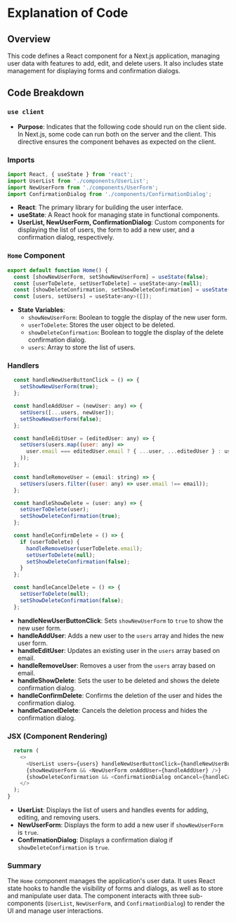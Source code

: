 # Explanation of Code

## Overview

This code defines a React component for a Next.js application, managing user data with features to add, edit, and delete users. It also includes state management for displaying forms and confirmation dialogs.

## Code Breakdown

### `use client`
- **Purpose**: Indicates that the following code should run on the client side. In Next.js, some code can run both on the server and the client. This directive ensures the component behaves as expected on the client.

### Imports
```javascript
import React, { useState } from 'react';
import UserList from './components/UserList';
import NewUserForm from './components/UserForm';
import ConfirmationDialog from './components/ConfirmationDialog';
```
- **React**: The primary library for building the user interface.
- **useState**: A React hook for managing state in functional components.
- **UserList, NewUserForm, ConfirmationDialog**: Custom components for displaying the list of users, the form to add a new user, and a confirmation dialog, respectively.

### `Home` Component
```javascript
export default function Home() {
  const [showNewUserForm, setShowNewUserForm] = useState(false);
  const [userToDelete, setUserToDelete] = useState<any>(null);
  const [showDeleteConfirmation, setShowDeleteConfirmation] = useState(false);
  const [users, setUsers] = useState<any>([]);
```
- **State Variables**:
  - `showNewUserForm`: Boolean to toggle the display of the new user form.
  - `userToDelete`: Stores the user object to be deleted.
  - `showDeleteConfirmation`: Boolean to toggle the display of the delete confirmation dialog.
  - `users`: Array to store the list of users.

### Handlers
```javascript
  const handleNewUserButtonClick = () => {
    setShowNewUserForm(true);
  };

  const handleAddUser = (newUser: any) => {
    setUsers([...users, newUser]);
    setShowNewUserForm(false);
  };

  const handleEditUser = (editedUser: any) => {
    setUsers(users.map((user: any) =>
      user.email === editedUser.email ? { ...user, ...editedUser } : user
    ));
  };

  const handleRemoveUser = (email: string) => {
    setUsers(users.filter((user: any) => user.email !== email));
  };

  const handleShowDelete = (user: any) => {
    setUserToDelete(user);
    setShowDeleteConfirmation(true);
  };

  const handleConfirmDelete = () => {
    if (userToDelete) {
      handleRemoveUser(userToDelete.email);
      setUserToDelete(null);
      setShowDeleteConfirmation(false);
    }
  };

  const handleCancelDelete = () => {
    setUserToDelete(null);
    setShowDeleteConfirmation(false);
  };
```
- **handleNewUserButtonClick**: Sets `showNewUserForm` to `true` to show the new user form.
- **handleAddUser**: Adds a new user to the `users` array and hides the new user form.
- **handleEditUser**: Updates an existing user in the `users` array based on email.
- **handleRemoveUser**: Removes a user from the `users` array based on email.
- **handleShowDelete**: Sets the user to be deleted and shows the delete confirmation dialog.
- **handleConfirmDelete**: Confirms the deletion of the user and hides the confirmation dialog.
- **handleCancelDelete**: Cancels the deletion process and hides the confirmation dialog.

### JSX (Component Rendering)
```javascript
  return (
    <>
      <UserList users={users} handleNewUserButtonClick={handleNewUserButtonClick} onEditUser={handleEditUser} onRemoveUser={handleRemoveUser} handleShowDelete={handleShowDelete} />
      {showNewUserForm && <NewUserForm onAddUser={handleAddUser} />}
      {showDeleteConfirmation && <ConfirmationDialog onCancel={handleCancelDelete} onConfirm={handleConfirmDelete} userToDelete={userToDelete} onRemoveUser={handleRemoveUser} />}
    </>
  );
}
```
- **UserList**: Displays the list of users and handles events for adding, editing, and removing users.
- **NewUserForm**: Displays the form to add a new user if `showNewUserForm` is `true`.
- **ConfirmationDialog**: Displays a confirmation dialog if `showDeleteConfirmation` is `true`.

### Summary

The `Home` component manages the application's user data. It uses React state hooks to handle the visibility of forms and dialogs, as well as to store and manipulate user data. The component interacts with three sub-components (`UserList`, `NewUserForm`, and `ConfirmationDialog`) to render the UI and manage user interactions.